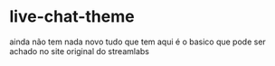 # live-chat-theme

ainda não tem nada novo tudo que tem aqui é o basico que pode ser achado no site original do streamlabs
